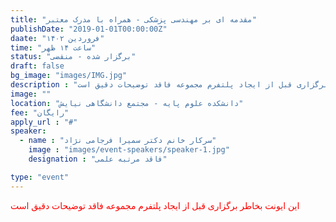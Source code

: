 ```yaml
---
title: "مقدمه ای بر مهندسی پزشکی - همراه با مدرک معتبر"
publishDate: "2019-01-01T00:00:00Z"
daate: "۱۴۰۲ فروردین"
time: "ساعت ۱۴ ظهر"
status: "برگزار شده - منقضی"
draft: false
bg_image: "images/IMG.jpg"
description : "این ایونت بخاطر برگزاری قبل از ایجاد پلتفرم مجموعه فاقد توضیحات دقیق است"
image: ""
location: "دانشکده علوم پایه - مجتمع دانشگاهی نیایش"
fee: "رایگان"
apply_url : "#"
speaker:
  - name : "سرکار خانم دکتر سمیرا فرجامی نژاد"
    image : "images/event-speakers/speaker-1.jpg"
    designation : "فاقد مرتبه علمی"

type: "event"
---
```


<p style="color: red;">این ایونت بخاطر برگزاری قبل از ایجاد پلتفرم مجموعه فاقد توضیحات دقیق است</p>